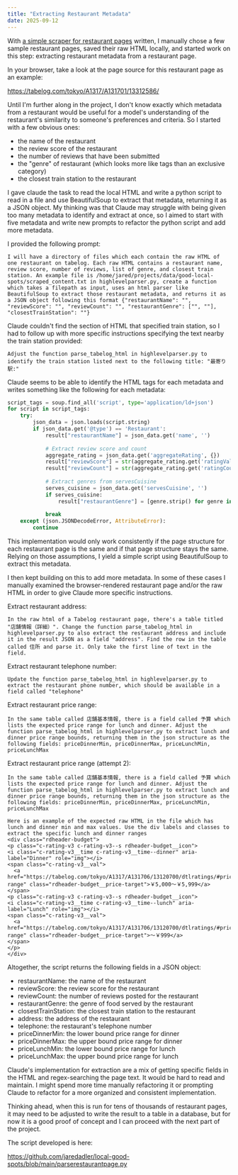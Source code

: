 ```yaml
---
title: "Extracting Restaurant Metadata"
date: 2025-09-12
---
```


With [a simple scraper for restaurant pages](https://jaredadler.github.io/local-good-spots-blog/2025/09/09/restaurant-page-scraper.html) written, I manually chose a few sample restaurant pages, saved their raw HTML locally, and started work on this step: extracting restaurant metadata from a restaurant page.

In your browser, take a look at the page source for this restaurant page as an example:

https://tabelog.com/tokyo/A1317/A131701/13312586/

Until I'm further along in the project, I don't know exactly which metadata from a restaurant would be useful for a model's understanding of the restaurant's similarity to someone's preferences and criteria. So I started with a few obvious ones:

- the name of the restaurant
- the review score of the restaurant
- the number of reviews that have been submitted
- the "genre" of restaurant (which looks more like tags than an exclusive category)
- the closest train station to the restaurant



I gave claude the task to read the local HTML and write a python script to read in a file and use BeautifulSoup to extract that metadata, returning it as a JSON object. My thinking was that Claude may struggle with being given too many metadata to identify and extract at once, so I aimed to start with five metadata and write new prompts to refactor the python script and add more metadata.

I provided the following prompt:

```
I will have a directory of files which each contain the raw HTML of one restaurant on tabelog. Each raw HTML contains a restaurant name, review score, number of reviews, list of genre, and closest train station. An example file is /home/jared/projects/data/good-local-spots/scraped_content.txt in highlevelparser.py, create a function which takes a filepath as input, uses an html parser like BeautifulSoup to extract those restaurant metadata, and returns it as a JSON object following this format {"restaurantName": "", "reviewScore": "", "reviewCount": "", "restaurantGenre": ["", ""], "closestTrainStation": ""}
```

Claude couldn't find the section of HTML that specified train station, so I had to follow up with more specific instructions specifying the text nearby the train station provided:

```
Adjust the function parse_tabelog_html in highlevelparser.py to identify the train station listed next to the following title: "最寄り駅:"
```

Claude seems to be able to identify the HTML tags for each metadata and writes something like the following for each metadata:

```python
script_tags = soup.find_all('script', type='application/ld+json')
for script in script_tags:
    try:
        json_data = json.loads(script.string)
        if json_data.get('@type') == 'Restaurant':
            result["restaurantName"] = json_data.get('name', '')
            
            # Extract review score and count
            aggregate_rating = json_data.get('aggregateRating', {})
            result["reviewScore"] = str(aggregate_rating.get('ratingValue', ''))
            result["reviewCount"] = str(aggregate_rating.get('ratingCount', ''))
            
            # Extract genres from servesCuisine
            serves_cuisine = json_data.get('servesCuisine', '')
            if serves_cuisine:
                result["restaurantGenre"] = [genre.strip() for genre in serves_cuisine.split('、')]
            
            break
    except (json.JSONDecodeError, AttributeError):
        continue
```

This implementation would only work consistently if the page structure for each restaurant page is the same and if that page structure stays the same. Relying on those assumptions, I yield a simple script using BeautifulSoup to extract this metadata.

I then kept building on this to add more metadata. In some of these cases I manually examined the browser-rendered restaurant page and/or the raw HTML in order to give Claude more specific instructions.

Extract restaurant address:

```text
In the raw html of a Tabelog restaurant page, there's a table titled "店舗情報（詳細）". Change the function parse_tabelog_html in highlevelparser.py to also extract the restaurant address and include it in the result JSON as a field "address". Find the row in the table called 住所 and parse it. Only take the first line of text in the field.
```

Extract restaurant telephone number:

```text
Update the function parse_tabelog_html in highlevelparser.py to extract the restaurant phone number, which should be available in a field called "telephone"
```

Extract restaurant price range:

```text
In the same table called 店舗基本情報, there is a field called 予算 which lists the expected price range for lunch and dinner. Adjust the function parse_tabelog_html in highlevelparser.py to extract lunch and dinner price range bounds, returning them in the json structure as the following fields: priceDinnerMin, priceDinnerMax, priceLunchMin, priceLunchMax
```

Extract restaurant price range (attempt 2):

```text
In the same table called 店舗基本情報, there is a field called 予算 which lists the expected price range for lunch and dinner. Adjust the function parse_tabelog_html in highlevelparser.py to extract lunch and dinner price range bounds, returning them in the json structure as the following fields: priceDinnerMin, priceDinnerMax, priceLunchMin, priceLunchMax

Here is an example of the expected raw HTML in the file which has lunch and dinner min and max values. Use the div labels and classes to extract the specific lunch and dinner ranges
<div class="rdheader-budget">
<p class="c-rating-v3 c-rating-v3--s rdheader-budget__icon">
<i class="c-rating-v3__time c-rating-v3__time--dinner" aria-label="Dinner" role="img"></i>
<span class="c-rating-v3__val">
  <a href="https://tabelog.com/tokyo/A1317/A131706/13120700/dtlratings/#price-range" class="rdheader-budget__price-target">￥5,000～￥5,999</a>
</span>
<p class="c-rating-v3 c-rating-v3--s rdheader-budget__icon">
<i class="c-rating-v3__time c-rating-v3__time--lunch" aria-label="Lunch" role="img"></i>
<span class="c-rating-v3__val">
  <a href="https://tabelog.com/tokyo/A1317/A131706/13120700/dtlratings/#price-range" class="rdheader-budget__price-target">～￥999</a>
</span>
</p>
</div>
```

Altogether, the script returns the following fields in a JSON object:

- restaurantName: the name of the restaurant
- reviewScore: the review score for the restaurant
- reviewCount: the number of reviews posted for the restaurant
- restaurantGenre: the genre of food served by the restaurant
- closestTrainStation: the closest train station to the restaurant
- address: the address of the restaurant
- telephone: the restaurant's telephone number
- priceDinnerMin: the lower bound price range for dinner
- priceDinnerMax: the upper bound price range for dinner
- priceLunchMin: the lower bound price range for lunch
- priceLunchMax: the upper bound price range for lunch

Claude's implementation for extraction are a mix of getting specific fields in the HTML and regex-searching the page text. It would be hard to read and maintain. I might spend more time manually refactoring it or prompting Claude to refactor for a more organized and consistent implementation.

Thinking ahead, when this is run for tens of thousands of restaurant pages, it may need to be adjusted to write the result to a table in a database, but for now it is a good proof of concept and I can proceed with the next part of the project.

The script developed is here:

https://github.com/jaredadler/local-good-spots/blob/main/parserestaurantpage.py
